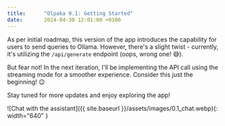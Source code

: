 ```yaml
---
title:      "Olpaka 0.1: Getting Started"
date:       2024-04-30 12:01:00 +0100
---
```

As per initial roadmap, this version of the app introduces the capability for users to send 
queries to Ollama. However, there's a slight twist - currently, it's utilizing the `/api/generate`
endpoint (oops, wrong one! 😅).

But fear not! In the next iteration, I'll be implementing the API call using the streaming mode for 
a smoother experience. Consider this just the beginning! 😉

Stay tuned for more updates and enjoy exploring the app!

![Chat with the assistant]({{ site.baseurl }}/assets/images/0.1_chat.webp){: width="640" }
